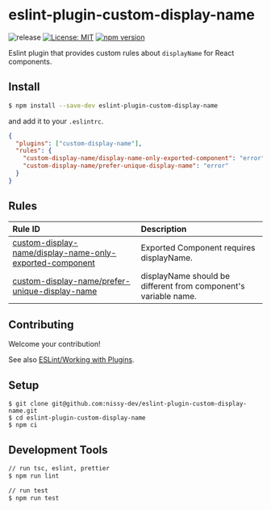 # eslint-plugin-custom-display-name

![release](https://github.com/nissy-dev/eslint-plugin-custom-display-name/actions/workflows/release.yml/badge.svg)
[![License: MIT](https://img.shields.io/github/license/nissy-dev/eslint-plugin-custom-display-name.svg)](https://opensource.org/licenses/MIT)
[![npm version](https://badge.fury.io/js/eslint-plugin-custom-display-name.svg)](https://badge.fury.io/js/eslint-plugin-custom-display-name)

Eslint plugin that provides custom rules about `displayName` for React components.

## Install

```sh
$ npm install --save-dev eslint-plugin-custom-display-name
```

and add it to your `.eslintrc`.

```json
{
  "plugins": ["custom-display-name"],
  "rules": {
    "custom-display-name/display-name-only-exported-component": "error",
    "custom-display-name/prefer-unique-display-name": "error"
  }
}
```

## Rules

| Rule ID                                                                                                          | Description                                                     |
| :--------------------------------------------------------------------------------------------------------------- | :-------------------------------------------------------------- |
| [custom-display-name/display-name-only-exported-component](./docs/rules/display-name-only-exported-component.md) | Exported Component requires displayName.                        |
| [custom-display-name/prefer-unique-display-name](./docs/rules/prefer-unique-display-name.md)                     | displayName should be different from component's variable name. |

## Contributing

Welcome your contribution!

See also [ESLint/Working with Plugins](https://eslint.org/docs/developer-guide/working-with-plugins).

## Setup

```
$ git clone git@github.com:nissy-dev/eslint-plugin-custom-display-name.git
$ cd eslint-plugin-custom-display-name
$ npm ci
```

## Development Tools

```sh
// run tsc, eslint, prettier
$ npm run lint

// run test
$ npm run test
```
